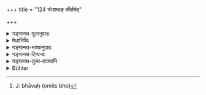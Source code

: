 +++
title = "124 भोःशब्दङ् कीर्तयेद्"

+++

<details><summary>गङ्गानथ-मूलानुवादः</summary>

In saluting, one should pronounce the term “Oh, Sir” at the end op his own name; since it has been declared by the sages that the form “Oh, Sir” represents the form of all names.—(124)
</details>

<details><summary>मेधातिथिः</summary>

**स्वस्य नाम्नो ऽन्ते भोःशब्दं कीर्तयेत्** । स्वग्रहणम् अभिवाद्यमानप्रतिषेधार्थम् । परिशिष्टो ऽर्थवादः । न च नामाक्षराणाम् एवान्ते ऽपि तु ततः परेषाम् "अहम् अस्मि" इति । एष हि तत्रेतिकरणं प्रयोगावधारणार्थम् । एवम् एव प्रयोक्तव्यः । अपि च "देवदत्तो भो अहम्" इति दुःशिष्टे प्रयोगे विलम्बितायां प्रतिपत्तौ संमुखीभावश् चिरेण स्यात् तत्र कार्यविरोधः । व्यवहितसंबन्धे कश्चिन् नैवावधानवान् स्यात् ।

- **स्वरूपभावः** स्वरूपस्य सत्ता । अथ वाभिवाद्य**नाम्नां** स्वरूपे भवति, तत्स्थाने भवत्य् अतस् तन्नामनिवृत्तिः । भावसाधनः कर्तृसाधनो वा भावशब्दः । **स्वरूपभाव** इति सप्तम्यन्तो वा पठितव्यः । **भोभावः**[^३५६] । भो इत्य् एतस्य यद् भवनं यत् स्वरूपं तन् **नाम्नां** स्वरूपम् । यथैव नाम गृहीत्वा कस्यचित् संबोधनं क्रियते "देवदत्त श्रूयताम्" इति, एवं भोःशब्दो ऽप्य् आमन्त्रितविभक्त्यन्तः संबोधनायैवं **ऋषिभिः** स्मर्यते ॥ २.१२४ ॥


[^३५६]:
     J: bhāvaḥ (omits bho)
</details>

<details><summary>गङ्गानथ-भाष्यानुवादः</summary>

‘*At the end of his own name one should pronounce the term Oh, Sir*.’The epithet ‘*own*’ has been added with a view to precluding the possibility of the name of the saluted person being understood to be meant.

The rest of the verse is purely valedictory.

The term should be pronounced, immediately after the letters of the name, but after some, other letters also, such as the expression ‘I am’ (as laid down in verse, 122, above). The presence of the particle ‘*iti*’ (in verse 122, after ‘*ahamasmi*’) is meant to define the actual form of the expression to be used; the sense being that such is the actual form of the expression to be used; Further, if the expression were wrongly used iu the form ‘Devadatta, Oh, Sir, I am,’ the comprehension of its meaning (by the accosted person) would be delayed, and this would still further delay the inviting of his attention; and this would defeat the purpose of the salutation. And it may also happen that when the expression used is one not amenable to simple construction, the other party does not comprehend it at all.

‘*Form*’—the existence of very essence. Or, it may mean that it comes in lieu of the name of the accosted person; *i.e*., comes in place of the name; and the name of the accosted person is. not pronounced. The term ‘*bhāta*’ may mean either that which is accomplished by means of existence, or that which is accomplished by means of an agent.

Or, we may read ‘*svarūpabhāve*,’ with the locative ending.

‘*The form, Oh, Sir*’;—*i.e*., the presence, the existence, of the term‘Oh, Sir’—‘*is, the form of* *all* *names*.’ Just as one is addressed by having his name uttered—‘Oh, Devadatta, listen to me,’ similarly the term *bhoḥ*’ (Oh, Sir)—which ends in the Vocative case-ending—is used for the purposes of address; this has been so declared by the sages.—(124)
</details>

<details><summary>गङ्गानथ-टिप्पन्यः</summary>

This verse is quoted in *Madanapārijāta* (p. 26) with the following
notes:—The term ‘*bhoḥ*’ is the ‘*marūpabhāva*’ of names; *i.e*. it
leads the name uttered to reach the person addressed; the sense being
that when addressed with the term ‘*bhoḥ*’, the person catches the
saluter’s name. The root in the term ‘*bhāva*’ denotes *reaching*. If we
read ‘*bhobhāvaḥ*’ this would mean ‘the *bhāva*, or presence, of the
term *bhoḥ*:

It is quoted in *Vīramitrodaya* (Saṃskāra, p. 450) where we have the
following notes:—At the end of the name pronounced in the salutation,
one should utter the term ‘*bhoḥ*’ for attracting the attention of the
person saluted; because it has been declared by the sages that the term
‘*bhoḥ*’ stands for the names of the persons addressed; so that, even
though the name of the saluted person be not uttered, the term ‘*bhoḥ*’
becomes the proper form of address. Thus then the formula for saluting
comes to be ‘*abhivādaye amukanāma ahamasmi bhoḥ*.’

This is quoted also in *Nirṇayasindhu* (p. 191);—in *Saṃskāramayūkha*
(p. 45), which states the complete formula as ‘*Ābhivādaye Devadatto’ham
bho*’;—and in *Smṛticandrikā* (Saṃskāra, p. 96).
</details>

<details><summary>गङ्गानथ-तुल्य-वाक्यानि</summary>

*Viṣṇu-Smṛti* (28.17.)—‘In salutation, he should pronounce his own name
and at the end the word *bhoḥ*.’
</details>

<details><summary>Bühler</summary>

124	In saluting he should pronounce after his name the word bhoh; for the sages have declared that the nature of bhoh is the same as that of (all proper) names.
</details>
